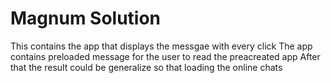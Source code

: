 # Magnum Solution
This contains the app that displays the messgae with every click
The app contains preloaded message for the user to read the preacreated app 
After that the result could be generalize so that loading the online chats
